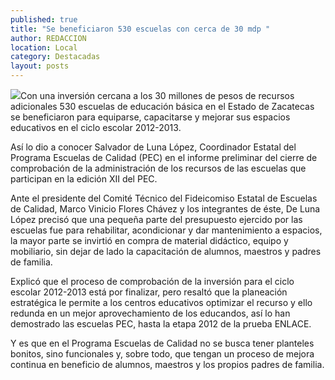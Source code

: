```yaml
---
published: true
title: "Se beneficiaron 530 escuelas con cerca de 30 mdp "
author: REDACCION
location: Local
category: Destacadas
layout: posts
---
```


![](http://i.imgur.com/ShdA0v2m.jpg)Con una inversión cercana a los 30 millones de pesos de recursos adicionales 530 escuelas de educación básica en el Estado de Zacatecas se beneficiaron para equiparse, capacitarse y mejorar sus espacios educativos en el ciclo escolar 2012-2013.

Así lo dio a conocer Salvador de Luna López, Coordinador Estatal del Programa Escuelas de Calidad (PEC) en el informe preliminar del cierre de comprobación de la administración de los recursos de las escuelas que participan en la edición XII del PEC.

Ante el presidente del Comité Técnico del Fideicomiso Estatal de Escuelas de Calidad, Marco Vinicio Flores Chávez y los integrantes de éste, De Luna López precisó que una pequeña parte del presupuesto ejercido por las escuelas fue para rehabilitar, acondicionar y dar mantenimiento a espacios, la mayor parte se invirtió en compra de material didáctico, equipo y mobiliario, sin dejar de lado la capacitación de alumnos, maestros y padres de familia.

Explicó que el proceso de comprobación de la inversión para el ciclo escolar 2012-2013 está por finalizar, pero resaltó que la planeación estratégica le permite a los centros educativos optimizar el recurso y ello redunda en un mejor aprovechamiento de los educandos, así lo han demostrado las escuelas PEC, hasta la etapa 2012 de la prueba ENLACE.

Y es que en el Programa Escuelas de Calidad no se busca tener planteles bonitos, sino funcionales y, sobre todo, que tengan un proceso de mejora continua en beneficio de alumnos, maestros y los propios padres de familia.
